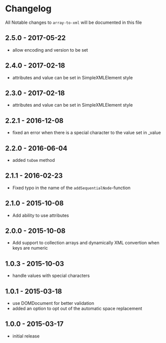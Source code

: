 # Changelog

All Notable changes to `array-to-xml` will be documented in this file

## 2.5.0 - 2017-05-22
- allow encoding and version to be set

## 2.4.0 - 2017-02-18
- attributes and value can be set in SimpleXMLElement style

## 2.3.0 - 2017-02-18
- attributes and value can be set in SimpleXMLElement style

## 2.2.1 - 2016-12-08
- fixed an error when there is a special character to the value set in _value

## 2.2.0 - 2016-06-04
- added `toDom` method

## 2.1.1 - 2016-02-23
- Fixed typo in the name of the `addSequentialNode`-function

## 2.1.0 - 2015-10-08
- Add ability to use attributes

## 2.0.0 - 2015-10-08
- Add support to collection arrays and dynamically XML convertion when keys are numeric

## 1.0.3 - 2015-10-03
- handle values with special characters

## 1.0.1 - 2015-03-18
- use DOMDocument for better validation
- added an option to opt out of the automatic space replacement

## 1.0.0 - 2015-03-17
- initial release
